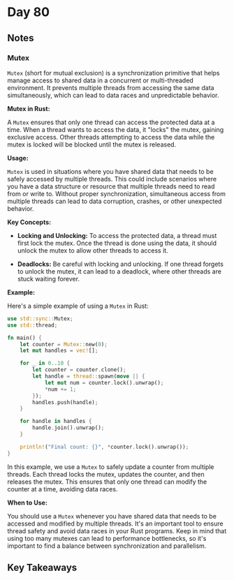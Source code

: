# Day 80

## Notes

### Mutex

`Mutex` (short for mutual exclusion) is a synchronization primitive that helps manage access to shared data in a concurrent or multi-threaded environment. It prevents multiple threads from accessing the same data simultaneously, which can lead to data races and unpredictable behavior.

**Mutex in Rust:**

A `Mutex` ensures that only one thread can access the protected data at a time. When a thread wants to access the data, it "locks" the mutex, gaining exclusive access. Other threads attempting to access the data while the mutex is locked will be blocked until the mutex is released.

**Usage:**

`Mutex` is used in situations where you have shared data that needs to be safely accessed by multiple threads. This could include scenarios where you have a data structure or resource that multiple threads need to read from or write to. Without proper synchronization, simultaneous access from multiple threads can lead to data corruption, crashes, or other unexpected behavior.

**Key Concepts:**

- **Locking and Unlocking:** To access the protected data, a thread must first lock the mutex. Once the thread is done using the data, it should unlock the mutex to allow other threads to access it.

- **Deadlocks:** Be careful with locking and unlocking. If one thread forgets to unlock the mutex, it can lead to a deadlock, where other threads are stuck waiting forever.

**Example:**

Here's a simple example of using a `Mutex` in Rust:

```rust
use std::sync::Mutex;
use std::thread;

fn main() {
    let counter = Mutex::new(0);
    let mut handles = vec![];

    for _ in 0..10 {
        let counter = counter.clone();
        let handle = thread::spawn(move || {
            let mut num = counter.lock().unwrap();
            *num += 1;
        });
        handles.push(handle);
    }

    for handle in handles {
        handle.join().unwrap();
    }

    println!("Final count: {}", *counter.lock().unwrap());
}
```

In this example, we use a `Mutex` to safely update a counter from multiple threads. Each thread locks the mutex, updates the counter, and then releases the mutex. This ensures that only one thread can modify the counter at a time, avoiding data races.

**When to Use:**

You should use a `Mutex` whenever you have shared data that needs to be accessed and modified by multiple threads. It's an important tool to ensure thread safety and avoid data races in your Rust programs. Keep in mind that using too many mutexes can lead to performance bottlenecks, so it's important to find a balance between synchronization and parallelism.

## Key Takeaways
